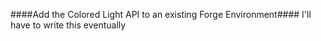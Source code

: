 ####Add the Colored Light API to an existing Forge Environment####
I'll have to write this eventually  